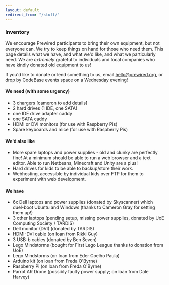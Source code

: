 ```yaml
---
layout: default
redirect_from: "/stuff/"
---
```


### Inventory

We encourage Prewired participants to bring their own equipment, but not everyone can. We try to keep things on hand for those who need them. This page details what we have, and what we'd like, and what we particularly need. We are *extremely* grateful to individuals and local companies who have kindly donated old equipment to us!

If you'd like to donate or lend something to us, email hello@prewired.org, or drop by CodeBase events space on a Wednesday evening!

#### We need (with some urgency)

* 3 chargers [cameron to add details]
* 2 hard drives (1 IDE, one SATA)
* one IDE drive adapter caddy
* one SATA caddy
* HDMI or DVI monitors (for use with Raspberry Pis)
* Spare keyboards and mice (for use with Raspberry Pis)

#### We'd also like

* More spare laptops and power supplies - old and clunky are perfectly fine! At a minimum should be able to run a web browser and a text editor. Able to run Netbeans, Minecraft and Unity are a plus!
* Hard drives for kids to be able to backup/store their work.
* Webhosting, accessible by individual kids over FTP for them to experiment with web development.

#### We have

* 6x Dell laptops and power supplies (donated by Skyscanner) which duel-boot Ubuntu and Windows (thanks to Cameron Gray for setting them up!)
* 3 other laptops (pending setup, missing power supplies, donated by UoE Computing Society / TARDIS)
* Dell monitor (DVI) (donated by TARDIS)
* HDMI-DVI cable (on loan from Rikki Guy)
* 3 USB-b cables (donated by Ben Seven)
* Lego Mindstorms (bought for First Lego League thanks to donation from UoE)
* Lego Mindstorms (on loan from Eder Coelho Paula)
* Arduino kit (on loan from Freda O'Byrne)
* Raspberry Pi (on loan from Freda O'Byrne)
* Parrot AR Drone (possibly faulty power supply; on loan from Dale Harvey)